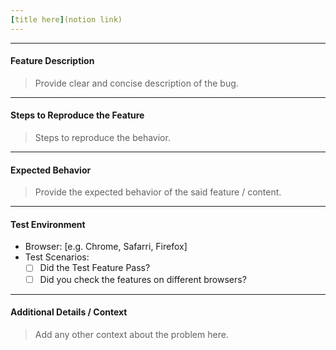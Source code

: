 ```yaml
---
[title here](notion link)
---
```


---

#### Feature Description

> Provide clear and concise description of the bug.

---

#### Steps to Reproduce the Feature

> Steps to reproduce the behavior.

---

#### Expected Behavior

> Provide the expected behavior of the said feature / content.

---

#### Test Environment

- Browser: [e.g. Chrome, Safarri, Firefox]
- Test Scenarios:
  - [ ] Did the Test Feature Pass?
  - [ ] Did you check the features on different browsers?

---

#### Additional Details / Context

> Add any other context about the problem here.
